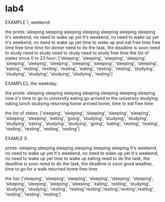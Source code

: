 # lab4
EXAMPLE 1, weekend:

the prints:
sleeping
sleeping
sleeping
sleeping
sleeping
sleeping
sleeping
It's weekend, no need to wake up yet
It's weekend, no need to wake up yet
It's weekend, no need to wake up yet
time to wake up and eat
free time
free time
free time
time for dinner
need to do the task, the deadline is soon
need to study
need to study
need to study
need to study
free time
the list of states since 0 to 23 hour:
['sleeping', 'sleeping', 'sleeping', 'sleeping', 'sleeping', 'sleeping', 'sleeping', 'sleeping', 'sleeping', 'sleeping', 'sleeping', 'eating', 'resting', 'resting', 'resting', 'eating', 'resting', 'resting', 'studying', 'studying', 'studying', 'studying', 'studying', 'resting']


EXAMPLE2, the weekday:

the prints:
sleeping
sleeping
sleeping
sleeping
sleeping
sleeping
sleeping
now it's time to go to university
eating
go
arrived to the university
studying
eating lunch
studying
returning home
arrived home, time to eat
free time

the list of states:
['sleeping', 'sleeping', 'sleeping', 'sleeping', 'sleeping', 'sleeping', 'sleeping', 'eating', 'going', 'studying', 'studying', 'studying', 'studying', 'eating', 'studying', 'studying', 'going', 'eating', 'resting', 'resting', 'resting', 'resting', 'resting', 'resting']

EXAMLE 3:

prints:
sleeping
sleeping
sleeping
sleeping
sleeping
sleeping
It's weekend, no need to wake up yet
It's weekend, no need to wake up yet
It's weekend, no need to wake up yet
time to wake up
eating
need to do the task, the deadline is soon
need to do the task, the deadline is soon
good weather, time to go for a walk
returned home
free time

the list:
['sleeping', 'sleeping', 'sleeping', 'sleeping', 'sleeping', 'sleeping', 'sleeping', 'sleeping', 'sleeping', 'sleeping', 'eating', 'resting', 'studying', 'studying', 'studying', 'resting', 'resting''resting','resting','resting','resting', 'resting', 'resting', 'resting']
